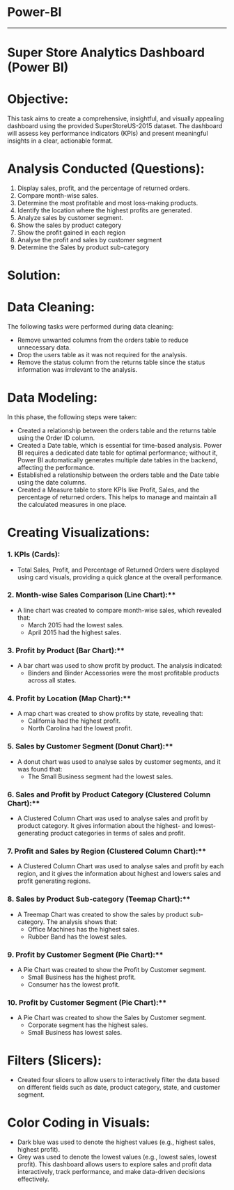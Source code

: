 # Power-BI
---
# Super Store Analytics Dashboard (Power BI)
# Objective:
This task aims to create a comprehensive, insightful, and visually appealing dashboard using the provided SuperStoreUS-2015 dataset. The dashboard will assess key performance indicators (KPIs) and present meaningful insights in a clear, actionable format.
# Analysis Conducted (Questions):
  1.	Display sales, profit, and the percentage of returned orders.
  2.	Compare month-wise sales.
  3.	Determine the most profitable and most loss-making products.
  4.	Identify the location where the highest profits are generated.
  5.	Analyze sales by customer segment.
  6.	Show the sales by product category
  7.	Show the profit gained in each region
  8.	Analyse the profit and sales by customer segment 
  9.	Determine the Sales by product sub-category 
# Solution:
# Data Cleaning:
The following tasks were performed during data cleaning:
  +	Remove unwanted columns from the orders table to reduce unnecessary data.
  +	Drop the users table as it was not required for the analysis.
  +	Remove the status column from the returns table since the status information was irrelevant to the analysis.
# Data Modeling:
In this phase, the following steps were taken:
  +	Created a relationship between the orders table and the returns table using the Order ID column.
  +	Created a Date table, which is essential for time-based analysis. Power BI requires a dedicated date table for optimal performance; without it, Power BI automatically       generates multiple date tables in the backend, affecting the performance.
  +	Established a relationship between the orders table and the Date table using the date columns.
  +	Created a Measure table to store KPIs like Profit, Sales, and the percentage of returned orders. This helps to manage and maintain all the calculated measures in one         place.
# Creating Visualizations:
### 1. KPIs (Cards):
  +	Total Sales, Profit, and Percentage of Returned Orders were displayed using card visuals, providing a quick glance at the overall performance.
### 2. Month-wise Sales Comparison (Line Chart):**
  +	A line chart was created to compare month-wise sales, which revealed that:
    -	March 2015 had the lowest sales.
    -	April 2015 had the highest sales.
### 3. Profit by Product (Bar Chart):**
  +	A bar chart was used to show profit by product. The analysis indicated:
    -	Binders and Binder Accessories were the most profitable products across all states.
### 4. Profit by Location (Map Chart):**
  +	A map chart was created to show profits by state, revealing that:
    -	California had the highest profit.
    -	North Carolina had the lowest profit. 
### 5. Sales by Customer Segment (Donut Chart):**
  +	A donut chart was used to analyse sales by customer segments, and it was found that:
    -	 The Small Business segment had the lowest sales. 
### 6. Sales and Profit by Product Category (Clustered Column Chart):**
  +	A Clustered Column Chart was used to analyse sales and profit by product category. It gives information about the highest- and lowest-generating product categories in        terms of sales and profit.
### 7. Profit and Sales by Region (Clustered Column Chart):**
  +	A Clustered Column Chart was used to analyse sales and profit by each region, and it gives the information about highest and lowers sales and profit generating regions.
### 8. Sales by Product Sub-category (Teemap Chart):**
  +	A Treemap Chart was created to show the sales by product sub-category. The analysis shows that:
    -	Office Machines has the highest sales.
    -	Rubber Band has the lowest sales.
### 9. Profit by Customer Segment (Pie Chart):**
  +	A Pie Chart was created to show the Profit by Customer segment.
    -	Small Business has the highest profit.
    -	Consumer has the lowest profit.
### 10. Profit by Customer Segment (Pie Chart):**
  +	A Pie Chart was created to show the Sales by Customer segment.
    -	Corporate segment has the highest sales.
    -	Small Business has lowest sales.
# Filters (Slicers):
  +	Created four slicers to allow users to interactively filter the data based on different fields such as date, product category, state, and customer segment.

# Color Coding in Visuals:
  +	Dark blue was used to denote the highest values (e.g., highest sales, highest profit).
  +	Grey was used to denote the lowest values (e.g., lowest sales, lowest profit).
This dashboard allows users to explore sales and profit data interactively, track performance, and make data-driven decisions effectively.



